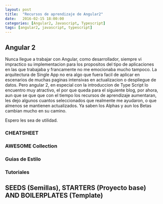 ```yaml
---
layout: post
title:  "Recursos de aprendizaje de Angular2"
date:   2016-02-15 18:00:00
categories: [Angular2, Javascript, Typescript]
tags: [angular2, javascript, typescript]
---
```


## Angular 2

Nunca llegue a trabajar con Angular, como desarrollador, siempre vi impractico su implementacion para los propositos del tipo de aplicaciones en las que trabajaba y francamente no me emocionaba mucho tampoco. La arquitectura de Single App no era algo que fuera facil de aplicar en escenarios de muchas paginas intensivas en actualizacion o despliegue de datos. Pero angular 2, en especial con la introduccion de Type Script lo encuentro muy atractivo, el por que queda para el siguiente blog, por ahora, aun que se que que con el tiempo los recursos de aprendizaje aumentaran, les dejo algunos cuantos seleccionados que realmente me ayudaron, o que almenos se mantienen actualizados. Ya saben los Alphas y aun los Betas cambian mucho en su camino.

Espero les sea de utilidad.

### CHEATSHEET

### AWESOME Collection

### Guias de Estilo

### Tutoriales

## SEEDS (Semillas), STARTERS (Proyecto base) AND BOILERPLATES (Template)


